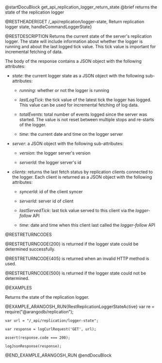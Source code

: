 
@startDocuBlock get_api_replication_logger_return_state
@brief returns the state of the replication logger

@RESTHEADER{GET /_api/replication/logger-state, Return replication logger state, handleCommandLoggerState}

@RESTDESCRIPTION
Returns the current state of the server's replication logger. The state will
include information about whether the logger is running and about the last
logged tick value. This tick value is important for incremental fetching of
data.

The body of the response contains a JSON object with the following
attributes:

- *state*: the current logger state as a JSON object with the following
  sub-attributes:

  - *running*: whether or not the logger is running

  - *lastLogTick*: the tick value of the latest tick the logger has logged.
    This value can be used for incremental fetching of log data.

  - *totalEvents*: total number of events logged since the server was started.
    The value is not reset between multiple stops and re-starts of the logger.

  - *time*: the current date and time on the logger server

- *server*: a JSON object with the following sub-attributes:

  - *version*: the logger server's version

  - *serverId*: the logger server's id

- *clients*: returns the last fetch status by replication clients connected to
  the logger. Each client is returned as a JSON object with the following attributes:

  - *syncerId*: id of the client syncer

  - *serverId*: server id of client

  - *lastServedTick*: last tick value served to this client via the *logger-follow* API

  - *time*: date and time when this client last called the *logger-follow* API

@RESTRETURNCODES

@RESTRETURNCODE{200}
is returned if the logger state could be determined successfully.

@RESTRETURNCODE{405}
is returned when an invalid HTTP method is used.

@RESTRETURNCODE{500}
is returned if the logger state could not be determined.

@EXAMPLES

Returns the state of the replication logger.

@EXAMPLE_ARANGOSH_RUN{RestReplicationLoggerStateActive}
    var re = require("@arangodb/replication");

    var url = "/_api/replication/logger-state";

    var response = logCurlRequest('GET', url);

    assert(response.code === 200);

    logJsonResponse(response);
@END_EXAMPLE_ARANGOSH_RUN
@endDocuBlock

